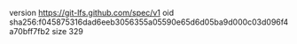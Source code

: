 version https://git-lfs.github.com/spec/v1
oid sha256:f045875316dad6eeb3056355a05590e65d6d05ba9d000c03d096f4a70bff7fb2
size 329
